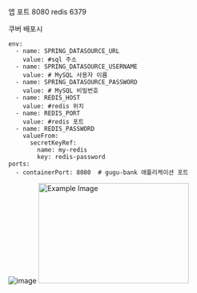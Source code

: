 앱 포트 8080
redis 6379

쿠버 배포시
```
env:
  - name: SPRING_DATASOURCE_URL
    value: #sql 주소
  - name: SPRING_DATASOURCE_USERNAME
    value: # MySQL 사용자 이름
  - name: SPRING_DATASOURCE_PASSWORD
    value: # MySQL 비밀번호
  - name: REDIS_HOST
    value: #redis 위치
  - name: REDIS_PORT
    value: #redis 포트
  - name: REDIS_PASSWORD
    valueFrom:
      secretKeyRef:
        name: my-redis
        key: redis-password
ports:
  - containerPort: 8080  # gugu-bank 애플리케이션 포트
```



![image](https://github.com/user-attachments/assets/febe02fb-1a67-4fd3-bd20-eca23f071d97)
<img src="https://github.com/user-attachments/assets/febe02fb-1a67-4fd3-bd20-eca23f071d97" alt="Example Image" width="300" height="200">
